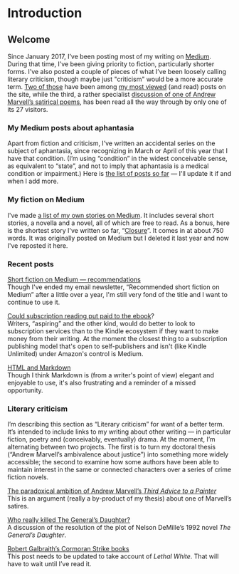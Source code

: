 # Introduction
 
## Welcome

Since January 2017, I’ve been posting most of my writing on [Medium](https://medium.com/@artkavanagh). During that time, I’ve been giving priority to fiction, particularly shorter forms. I’ve also posted a couple of pieces of what I’ve been loosely calling literary criticism, though maybe just "criticism" would be a more accurate term. [Two of those](https://medium.com/@artkavanagh/robert-galbraiths-cormoran-strike-books-7bd41682fbdc
) have been among [my most viewed](https://medium.com/@artkavanagh/who-really-killed-the-generals-daughter-6d07a25b1e19) (and read) posts on the site, while the third, a rather specialist [discussion of one of Andrew Marvell’s satirical poems](https://medium.com/@artkavanagh/the-paradoxical-ambition-of-andrew-marvells-third-advice-to-a-painter-1cdfae1018d2
), has been read all the way through by only one of its 27 visitors.

### My Medium posts about aphantasia

Apart from fiction and criticism, I’ve written an accidental series on the subject of aphantasia, since recognizing in March or April of this year that I have that condition. (I’m using “condition” in the widest conceivable sense, as equivalent to “state”, and not to imply that aphantasia is a medical condition or impairment.) Here is [the list of posts so far](https://www.artkavanagh.ie/aphantasia-posts) &mdash; I&apos;ll update it if and when I add more.

### My fiction on Medium

I&apos;ve made [a list of my own stories on Medium](https://www.artkavanagh.ie/fiction-list). It includes several short stories, a novella and a novel, all of which are free to read. As a bonus, here is the shortest story I&apos;ve written so far, &ldquo;[Closure](https://www.artkavanagh.ie/Closure)&rdquo;. It comes in at about 750 words. It was originally posted on Medium but I deleted it last year and now I&apos;ve reposted it here.

### Recent posts

[Short fiction on Medium &mdash; recommendations](https://www.artkavanagh.ie/short-fiction-medium)   
Though I&apos;ve ended my email newsletter, &ldquo;Recommended short fiction on Medium&rdquo; after a little over a year, I&apos;m still very fond of the title and I want to continue to use it.

[Could subscription reading put paid to the ebook](https://www.artkavanagh.ie/ebooks-subscription)?  
Writers, &ldquo;aspiring&rdquo; and the other kind, would do better to look to subscription services than to the Kindle ecosystem if they want to make money from their writing. At the moment the closest thing to a subscription publishing model that&apos;s open to self-publishers and isn&apos;t (like Kindle Unlimited) under Amazon&apos;s control is Medium.

[HTML and Markdown](https://www.artkavanagh.ie/HTML-Markdown)   
Though I think Markdown is (from a writer&apos;s point of view) elegant and enjoyable to use, it's also frustrating and a reminder of a missed opportunity.

### Literary criticism

I’m describing this section as “Literary criticism” for want of a better term. It’s intended to include links to my writing about other writing — in particular fiction, poetry and (conceivably, eventually) drama. At the moment, I’m alternating between two projects. The first is to turn my doctoral thesis (“Andrew Marvell’s ambivalence about justice”) into something more widely accessible; the second to examine how some authors have been able to maintain interest in the same or connected characters over a series of crime fiction novels.

[The paradoxical ambition of Andrew Marvell’s <cite>Third Advice to a Painter</cite>](https://www.artkavanagh.ie/Paradoxical-ambition)  
This is an argument (really a by-product of my thesis) about one of Marvell’s satires.

[Who really killed The General’s Daughter?](https://medium.com/p/6d07a25b1e19/)  
A discussion of the resolution of the plot of Nelson DeMille’s 1992 novel <cite>The General’s Daughter</cite>.

[Robert Galbraith’s Cormoran Strike books](https://medium.com/p/7bd41682fbdc/)  
This post needs to be updated to take account of <cite>Lethal White</cite>. That will have to wait until I’ve read it.  


